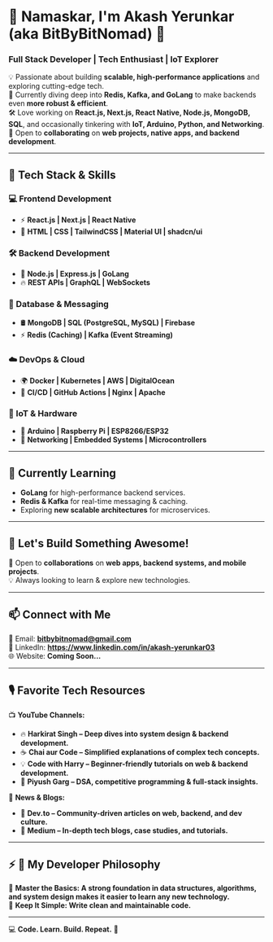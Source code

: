 # 🚀 Namaskar, I'm Akash Yerunkar (aka BitByBitNomad) 👋

### **Full Stack Developer | Tech Enthusiast | IoT Explorer**  

💡 Passionate about building **scalable, high-performance applications** and exploring cutting-edge tech.  
📌 Currently diving deep into **Redis, Kafka, and GoLang** to make backends even **more robust & efficient**.  
🛠️ Love working on **React.js, Next.js, React Native, Node.js, MongoDB, SQL**, and occasionally tinkering with **IoT, Arduino, Python, and Networking**.  
🤝 Open to **collaborating** on **web projects, native apps, and backend development**.  

---

## 🔧 **Tech Stack & Skills**  

### **💻 Frontend Development**  
- ⚡ **React.js | Next.js | React Native**  
- 🎨 **HTML | CSS | TailwindCSS | Material UI | shadcn/ui**  

### **🛠 Backend Development**  
- 🚀 **Node.js | Express.js | GoLang**  
- 🔥 **REST APIs | GraphQL | WebSockets**  

### **📡 Database & Messaging**  
- 🛢 **MongoDB | SQL (PostgreSQL, MySQL) | Firebase**  
- ⚡ **Redis (Caching) | Kafka (Event Streaming)**  

### **☁️ DevOps & Cloud**  
- 🌍 **Docker | Kubernetes | AWS | DigitalOcean**  
- 🔄 **CI/CD | GitHub Actions | Nginx | Apache**  

### **🤖 IoT & Hardware**  
- 🔌 **Arduino | Raspberry Pi | ESP8266/ESP32**  
- 📡 **Networking | Embedded Systems | Microcontrollers**  

---

## 🌱 **Currently Learning**  
- **GoLang** for high-performance backend services.  
- **Redis & Kafka** for real-time messaging & caching.  
- Exploring **new scalable architectures** for microservices.  

---

## 🎯 **Let's Build Something Awesome!**  
🚀 Open to **collaborations** on **web apps, backend systems, and mobile projects**.  
💡 Always looking to learn & explore new technologies.  

---

## 📫 **Connect with Me**  
📩 Email: **bitbybitnomad@gmail.com**  
💼 LinkedIn: **https://www.linkedin.com/in/akash-yerunkar03**  
🌐 Website: **Coming Soon...**  

---

## 🎙️ **Favorite Tech Resources**  
📺 **YouTube Channels:**  
- 🔥 **Harkirat Singh – Deep dives into system design & backend development.**   
- ☕ **Chai aur Code – Simplified explanations of complex tech concepts.**  
- 💡 **Code with Harry – Beginner-friendly tutorials on web & backend development.**  
- 🚀 **Piyush Garg – DSA, competitive programming & full-stack insights.**  

📰 **News & Blogs:**  
- 📝 **Dev.to – Community-driven articles on web, backend, and dev culture.**  
- 📖 **Medium – In-depth tech blogs, case studies, and tutorials.**  

---
## ⚡ **🚀 My Developer Philosophy**  
🎵 **Master the Basics: A strong foundation in data structures, algorithms, and system design makes it easier to learn any new technology.**   
🔗 **Keep It Simple: Write clean and maintainable code.**  

---

💻 **Code. Learn. Build. Repeat.** 🚀  
